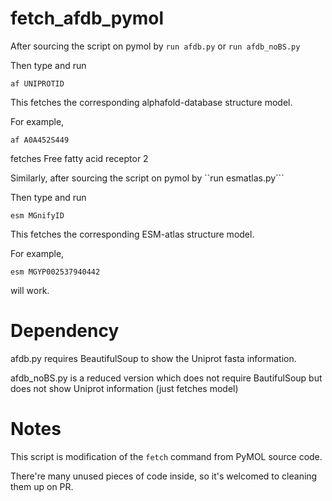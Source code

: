 # fetch_afdb_pymol

After sourcing the script on pymol by ``run afdb.py`` or ``run afdb_noBS.py``

Then type and run

``af UNIPROTID``

This fetches the corresponding alphafold-database structure model.

For example,

``af A0A452S449``

fetches Free fatty acid receptor 2

Similarly, after sourcing the script on pymol by ``run esmatlas.py```

Then type and run

``esm MGnifyID``

This fetches the corresponding ESM-atlas structure model.

For example,

``esm MGYP002537940442``

will work. 

# Dependency

afdb.py requires  BeautifulSoup to show the Uniprot fasta information.

afdb_noBS.py is a reduced version which does not require BautifulSoup but does not show Uniprot information (just fetches model)

# Notes

This script is modification of the ``fetch`` command from PyMOL source code.

There're many unused pieces of code inside, so it's welcomed to cleaning them up on PR.
